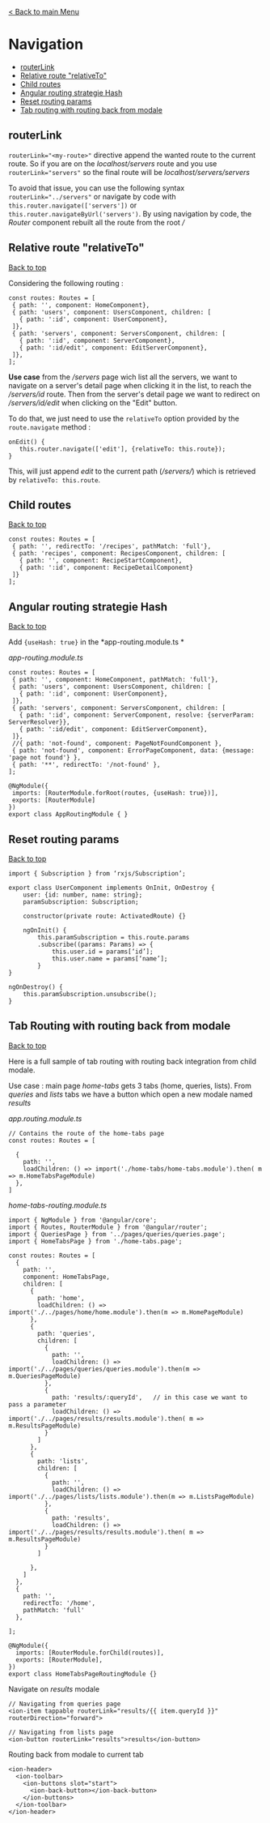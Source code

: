 [< Back to main Menu](https://github.com/gsoulie/Mobile-App-Development/blob/master/angular-sheet.md)    

# Navigation    

* [routerLink](#routerlink)    
* [Relative route "relativeTo"](#relative-route-"relativeTo")     
* [Child routes](#child-routes)    
* [Angular routing strategie Hash](#angular-routing-strategie-hash)    
* [Reset routing params](#reset-routing-params)     
* [Tab routing with routing back from modale](#tab-routing-with-routing-back-from-modale)      

## routerLink

```routerLink="<my-route>"``` directive append the wanted route to the current route. So if you are on the *localhost/servers* route and you use ```routerLink="servers"``` so the final route will be *localhost/servers/servers*

To avoid that issue, you can use the following syntax ```routerLink="../servers"``` or navigate by code with  ```this.router.navigate(['servers'])``` or ```this.router.navigateByUrl('servers')```. By using navigation by code, the *Router* component rebuilt all the route from the root */*

## Relative route "relativeTo"
[Back to top](#navigation)  

Considering the following routing : 

```
const routes: Routes = [
 { path: '', component: HomeComponent},
 { path: 'users', component: UsersComponent, children: [
   { path: ':id', component: UserComponent},
 ]},
 { path: 'servers', component: ServersComponent, children: [
   { path: ':id', component: ServerComponent},
   { path: ':id/edit', component: EditServerComponent},
 ]},
];
```

**Use case** from the */servers* page wich list all the servers, we want to navigate on a server's detail page when clicking it in the list, to reach the */servers/id* route.
Then from the server's detail page we want to redirect on */servers/id/edit* when clicking on the "Edit" button.

To do that, we just need to use the ```relativeTo``` option provided by the ```route.navigate``` method :

```
onEdit() {
   this.router.navigate(['edit'], {relativeTo: this.route});
}
```

This, will just append *edit* to the current path (*/servers/<id>*) which is retrieved by ```relativeTo: this.route```.

## Child routes
[Back to top](#navigation)  

```
const routes: Routes = [
 { path: '', redirectTo: '/recipes', pathMatch: 'full'},
 { path: 'recipes', component: RecipesComponent, children: [
   { path: '', component: RecipeStartComponent}, 
   { path: ':id', component: RecipeDetailComponent}
 ]}
];
```

## Angular routing strategie Hash
[Back to top](#navigation)  

Add ```{useHash: true}``` in the *app-routing.module.ts *

*app-routing.module.ts*

```
const routes: Routes = [
 { path: '', component: HomeComponent, pathMatch: 'full'},
 { path: 'users', component: UsersComponent, children: [
   { path: ':id', component: UserComponent},
 ]},
 { path: 'servers', component: ServersComponent, children: [
   { path: ':id', component: ServerComponent, resolve: {serverParam: ServerResolver}},
   { path: ':id/edit', component: EditServerComponent},
 ]},
 //{ path: 'not-found', component: PageNotFoundComponent },
 { path: 'not-found', component: ErrorPageComponent, data: {message: 'page not found'} },
 { path: '**', redirectTo: '/not-found' },
];
 
@NgModule({
 imports: [RouterModule.forRoot(routes, {useHash: true})],
 exports: [RouterModule]
})
export class AppRoutingModule { }
```

## Reset routing params
[Back to top](#navigation)  

```
import { Subscription } from ‘rxjs/Subscription’;

export class UserComponent implements OnInit, OnDestroy {
	user: {id: number, name: string};
	paramSubscription: Subscription;

	constructor(private route: ActivatedRoute) {}
	
	ngOnInit() {
		this.paramSubscription = this.route.params
		.subscribe((params: Params) => {
			this.user.id = params[‘id’];
			this.user.name = params[‘name’];
		}
}

ngOnDestroy() {
	this.paramSubscription.unsubscribe();
}
```

## Tab Routing with routing back from modale
[Back to top](#navigation)

Here is a full sample of tab routing with routing back integration from child modale. 

Use case : main page *home-tabs* gets 3 tabs (home, queries, lists). From *queries* and *lists* tabs we have a button which open a new modale named *results*

*app.routing.module.ts*
```
// Contains the route of the home-tabs page
const routes: Routes = [
 
  {
    path: '',
    loadChildren: () => import('./home-tabs/home-tabs.module').then( m => m.HomeTabsPageModule)
  },
]
```

*home-tabs-routing.module.ts*

````
import { NgModule } from '@angular/core';
import { Routes, RouterModule } from '@angular/router';
import { QueriesPage } from '../pages/queries/queries.page';
import { HomeTabsPage } from './home-tabs.page';

const routes: Routes = [
  {
    path: '',
    component: HomeTabsPage,
    children: [
      {
        path: 'home',
        loadChildren: () => import('./../pages/home/home.module').then(m => m.HomePageModule)
      },
      {
        path: 'queries',
        children: [
          {
            path: '',
            loadChildren: () => import('./../pages/queries/queries.module').then(m => m.QueriesPageModule)
          },
          {
            path: 'results/:queryId',	// in this case we want to pass a parameter
            loadChildren: () => import('./../pages/results/results.module').then( m => m.ResultsPageModule)
          }
        ]
      },
      {
        path: 'lists',
        children: [
          {
            path: '',
            loadChildren: () => import('./../pages/lists/lists.module').then(m => m.ListsPageModule)
          },
          {
            path: 'results',
            loadChildren: () => import('./../pages/results/results.module').then( m => m.ResultsPageModule)
          }
        ]
        
      },
    ]
  },
  {
    path: '',
    redirectTo: '/home',
    pathMatch: 'full'
  },
 
];

@NgModule({
  imports: [RouterModule.forChild(routes)],
  exports: [RouterModule],
})
export class HomeTabsPageRoutingModule {}

````

Navigate on *results* modale 

````
// Navigating from queries page 
<ion-item tappable routerLink="results/{{ item.queryId }}" routerDirection="forward">

// Navigating from lists page
<ion-button routerLink="results">results</ion-button>
````

Routing back from modale to current tab

````
<ion-header>
  <ion-toolbar>
    <ion-buttons slot="start">
      <ion-back-button></ion-back-button>
    </ion-buttons>
  </ion-toolbar>
</ion-header>
````
